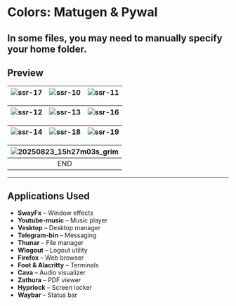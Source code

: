 #  Colors: Matugen & Pywal
## In some files, you may need to manually specify your home folder.

##  Preview

| ![ssr-17](https://github.com/user-attachments/assets/b3bc33aa-f8f7-40ce-bde0-98c098cdddf8) | ![ssr-10](https://github.com/user-attachments/assets/ea306d96-edd4-41b8-ac1b-a8236bb41b75) | ![ssr-11](https://github.com/user-attachments/assets/f9de1d02-a32f-4546-bfa7-02eaaf01e235) |
|:---:|:---:|:---:|

| ![ssr-12](https://github.com/user-attachments/assets/af763e85-8d36-49f7-8d55-c63b4b6aa4cc) | ![ssr-13](https://github.com/user-attachments/assets/5d89262b-88ea-4f92-a4a6-8fa529053126) | ![ssr-16](https://github.com/user-attachments/assets/b86c5e90-58e0-401e-9102-e5d9d2555380) |
|:---:|:---:|:---:|

| ![ssr-14](https://github.com/user-attachments/assets/21d938ec-596a-4270-9876-a5997bf12746) | ![ssr-18](https://github.com/user-attachments/assets/bf7eab7a-359b-4351-9191-33b77d9523e9) | ![ssr-19](https://github.com/user-attachments/assets/c3f2d2a9-a1d8-4ac0-967b-b3829e42fd72) |
|:---:|:---:|:---:|

| ![20250823_15h27m03s_grim](https://github.com/user-attachments/assets/0ee7fad9-7e3d-43a3-93a1-cf042b6492c5) |
|:---:|
| END |

---

##  Applications Used

- **SwayFx** – Window effects  
- **Youtube-music** – Music player  
- **Vesktop** – Desktop manager  
- **Telegram-bin** – Messaging  
- **Thunar** – File manager  
- **Wlogout** – Logout utility  
- **Firefox** – Web browser  
- **Foot & Alacritty** – Terminals  
- **Cava** – Audio visualizer  
- **Zathura** – PDF viewer  
- **Hyprlock** – Screen locker  
- **Waybar** – Status bar  

